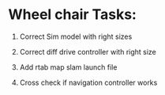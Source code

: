 # Wheel chair Tasks:


1. Correct Sim model with right sizes

2. Correct diff drive controller with right size

3. Add rtab map slam launch file

4. Cross check if navigation controller works